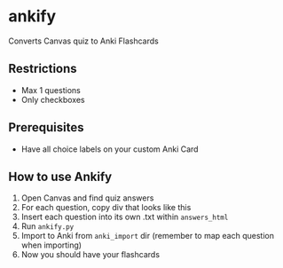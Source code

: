 # ankify
Converts Canvas quiz to Anki Flashcards

## Restrictions
- Max 1 questions
- Only checkboxes

## Prerequisites
- Have all choice labels on your custom Anki Card

## How to use Ankify
1. Open Canvas and find quiz answers
2. For each question, copy div that looks like this <div role="region" aria-label="Question" class="quiz_sortable question_holder " id="" style="" data-group-id="">
3. Insert each question into its own .txt within `answers_html`
4. Run `ankify.py`
5. Import to Anki from `anki_import` dir (remember to map each question when importing)
6. Now you should have your flashcards


